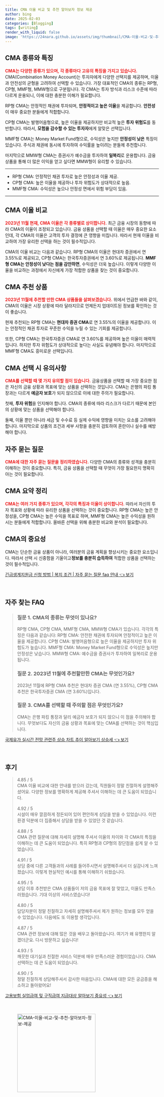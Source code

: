 ```yaml
---
title: CMA 이율 비교 및 추천 알아보자 정보 제공
author: bing
date: 2025-02-03
categories: [Blogging]
tags: [writing]
render_with_liquid: false
image: 'https://24nara.github.io/assets/img/thumbnail/CMA-이율-비교-및-추천-알아보자-정보-제공.webp'
---
```



<h2 id='CMA_종류'>CMA 종류와 특징</h2>

<p><b><span style="color: #ee2323;">CMA는 다양한 종류가 있으며, 각 종류마다 고유의 특징을 가지고 있습니다.</span></b> CMA(Combination Money Account)는 투자자에게 다양한 선택지를 제공하며, 이율과 안전성의 균형을 고려하여 선택할 수 있습니다. 가장 대표적인 CMA의 종류는 RP형, CP형, MMF형, MMW형으로 구분됩니다. 각 CMA는 투자 방식과 리스크 수준에 따라 다르게 운용되니, 이에 대한 충분한 이해가 필요합니다.</p>

<p>RP형 CMA는 안정적인 채권에 투자되며, <b>안정적이고 높은 이율</b>을 제공합니다. <b>안전성</b>이 매우 중요한 분들에게 적합합니다.</p>

<p>CP형 CMA는 발행어음형으로, 높은 이율을 제공하지만 비교적 높은 <b>투자 위험도</b>를 동반합니다. 따라서, <b>모험을 감수할 수 있는 투자자</b>에게 알맞은 선택입니다.</p>

<p>MMF형 CMA는 Money Market Fund형으로, 수익성은 높지만 <b>안정성이 낮은</b> 특징이 있습니다. 주식과 채권에 동시에 투자하여 수익률을 높이려는 분들께 추천합니다.</p>

<p>마지막으로 MMW형 CMA는 증권사가 예수금을 투자하여 <b>일복리</b>로 운용합니다. 금융 상품을 통해 더 많은 이익을 얻고 싶다면 MMW형이 유리할 수 있습니다.</p>

<hr />

<ul>
    <li>RP형 CMA: 안정적인 채권 투자로 높은 안정성과 이율 제공.</li>
    <li>CP형 CMA: 높은 이율을 제공하나 투자 위험도가 상대적으로 높음.</li>
    <li>MMF형 CMA: 수익성은 높으나 안정성 면에서 위험 부담이 있음.</li>
</ul>

<hr />

<h2 id='CMA_이율'>CMA 이율 비교</h2>

<p><b><span style="color: #ee2323;">2023년 11월 현재, CMA 이율은 각 종류별로 상이합니다.</span></b> 최근 금융 시장의 동향에 따라 CMA의 이율이 조정되고 있습니다. 금융 상품을 선택할 때 이율은 매우 중요한 요소인데, 각 CMA의 이율은 고객의 투자 결정에 큰 영향을 미칩니다. 따라서 현재 이율을 비교하여 가장 유리한 선택을 하는 것이 필수적입니다.</p>

<p>CMA의 이율 비교는 다음과 같습니다. RP형 CMA의 이율은 현대차 증권에서 연 3.55%로 제공되고, CP형 CMA는 한국투자증권에서 연 3.60%로 제공됩니다. <b>MMF형 CMA는 안정성이 낮다는 점을 감안하면</b>, 수익성은 더욱 높습니다. 이렇게 다양한 이율을 비교하는 과정에서 자신에게 가장 적합한 상품을 찾는 것이 중요합니다.</p>

<h2 id='CMA_추천상품'>CMA 추천 상품</h2>

<p><b><span style="color: #ee2323;">2023년 11월에 추천할 만한 CMA 상품들을 살펴보겠습니다.</span></b> 위에서 언급한 바와 같이, CMA의 이율은 시장 상황에 따라 달라지므로 언제든지 업데이트된 정보를 확인하는 것이 좋습니다.</p>

<p>현재 추천되는 RP형 CMA는 <b>현대차 증권 CMA</b>로 연 3.55%의 이율을 제공합니다. 이는 안정적인 채권 투자로 꾸준한 수익을 누릴 수 있는 기회를 제공합니다.</p>

<p>또한, CP형 CMA는 한국투자증권 CMA로 연 3.60%를 제공하며 높은 이율이 매력적입니다. 하지만 투자 위험도가 상대적으로 높다는 사실도 유념해야 합니다. 마지막으로 MMF형 CMA도 흥미로운 선택입니다.</p>

<h2 id='CMA_선택_주요_유의사항'>CMA 선택 시 유의사항</h2>

<p><b><span style="color: #ee2323;">CMA를 선택할 때 몇 가지 유의할 점이 있습니다.</span></b> 금융상품을 선택할 때 가장 중요한 점은 자신의 금융 상황과 목표에 맞는 상품을 선택하는 것입니다. CMA는 은행의 파킹 통장과는 다르게 <b>예금자 보호</b>가 되지 않으므로 이에 대한 주의가 필요합니다.</p>

<p>첫째, <b>투자 위험</b>을 인지해야 합니다. CMA의 종류에 따라 리스크가 다르기 때문에 본인의 상황에 맞는 상품을 선택해야 합니다.</p>

<p>둘째, 이율 뿐만 아니라 세금 및 수수료 등 실제 수익에 영향을 미치는 요소를 고려해야 합니다. 마지막으로 상품의 조건과 세부 사항을 충분히 검토하여 혼란이나 실수를 예방해야 합니다.</p>

<h2 id='주요질문'>자주 묻는 질문</h2>

<p><b><span style="color: #ee2323;">CMA에 대한 자주 묻는 질문을 정리하였습니다.</span></b> 다양한 CMA의 종류와 성격을 충분히 이해하는 것이 중요합니다. 특히, 금융 상품을 선택할 때 무엇이 가장 필요한지 명확히 아는 것이 필요합니다.</p>

<h2 id='CMA_정리'>CMA 요약 정리</h2>

<p><b><span style="color: #ee2323;">CMA는 여러 가지 종류가 있으며, 각각의 특징과 이율이 상이합니다.</span></b> 따라서 자신의 투자 목표와 상황에 따라 유리한 상품을 선택하는 것이 중요합니다. RP형 CMA는 높은 안정성을, CP형 CMA는 높은 수익을 목표로 하며, MMF형 CMA는 높은 수익성을 원하시는 분들에게 적합합니다. 올바른 선택을 위해 충분한 비교와 분석이 필요합니다.</p>

<h2 id='CMA_마무리'>CMA의 중요성</h2>

<p>CMA는 단순한 금융 상품이 아니라, 여러분의 금융 계획을 향상시키는 중요한 요소입니다. 따라서 선택 시 신중함을 기울이고<b>정보를 충분히 습득하여</b> 적합한 상품을 선택하는 것이 필수적입니다.</p>


<p><a class="click-button" title="긴급생계지원금 신청 방법 | 복지 조건 | 자주 묻는 질문 faq 안내" href="https://24nara.github.io/posts/%EA%B8%B4%EA%B8%89%EC%83%9D%EA%B3%84%EC%A7%80%EC%9B%90%EA%B8%88-%EC%8B%A0%EC%B2%AD-%EB%B0%A9%EB%B2%95-%EB%B3%B5%EC%A7%80-%EC%A1%B0%EA%B1%B4-%EC%9E%90%EC%A3%BC-%EB%AC%BB%EB%8A%94-%EC%A7%88%EB%AC%B8-faq-%EC%95%88%EB%82%B4/" rel="dofollow">긴급생계지원금 신청 방법 | 복지 조건 | 자주 묻는 질문 faq 안내 👈 보기</a></p><br>
<h2 id='자주_찾는_FAQ'>자주 찾는 FAQ</h2>
<div itemscope="" itemtype="https://schema.org/FAQPage">
<blockquote>
<div itemscope="" itemprop="mainEntity" itemtype="https://schema.org/Question">
<h3 itemprop="name">질문 1. CMA의 종류는 무엇이 있나요?</h3>
<div itemscope="" itemprop="acceptedAnswer" itemtype="https://schema.org/Answer">
<span itemprop="text">
<p>RP형 CMA, CP형 CMA, MMF형 CMA, MMW형 CMA가 있습니다. 각각의 특징은 다음과 같습니다: RP형 CMA: 안전한 채권에 투자되며 안정적이고 높은 이율을 제공합니다. CP형 CMA: 발행어음형으로 높은 이율을 제공하지만 투자 위험도가 높습니다. MMF형 CMA: Money Market Fund형으로 수익성은 높지만 안정성은 낮습니다. MMW형 CMA: 예수금을 증권사가 투자하여 일복리로 운용됩니다.</p>
</span>
</div>
</div>
<div itemscope="" itemprop="mainEntity" itemtype="https://schema.org/Question">
<h3 itemprop="name">질문 2. 2023년 11월에 추천할만한 CMA는 무엇인가요?</h3>
<div itemscope="" itemprop="acceptedAnswer" itemtype="https://schema.org/Answer">
<span itemprop="text">
<p>2023년 11월에 RP형 CMA 추천은 현대차 증권 CMA (연 3.55%), CP형 CMA 추천은 한국투자증권 CMA (연 3.60%)입니다.</p>
</span>
</div>
</div>
<div itemscope="" itemprop="mainEntity" itemtype="https://schema.org/Question">
<h3 itemprop="name">질문 3. CMA를 선택할 때 주의할 점은 무엇인가요?</h3>
<div itemscope="" itemprop="acceptedAnswer" itemtype="https://schema.org/Answer">
<span itemprop="text">
<p>CMA는 은행 파킹 통장과 달리 예금자 보호가 되지 않으니 이 점을 주의해야 합니다. 무엇보다도 자신의 금융 상황과 목표에 맞는 CMA를 선택하는 것이 핵심입니다.</p>
</span>
</div>
</div>
</blockquote>
</div>
<p><a class="click-button" title="국제유가 실시간 전망 관련주 상승 차트 추이 알아보기 상승세" href="https://24nara.github.io/posts/%EA%B5%AD%EC%A0%9C%EC%9C%A0%EA%B0%80-%EC%8B%A4%EC%8B%9C%EA%B0%84-%EC%A0%84%EB%A7%9D-%EA%B4%80%EB%A0%A8%EC%A3%BC-%EC%83%81%EC%8A%B9-%EC%B0%A8%ED%8A%B8-%EC%B6%94%EC%9D%B4-%EC%95%8C%EC%95%84%EB%B3%B4%EA%B8%B0-%EC%83%81%EC%8A%B9%EC%84%B8/" rel="dofollow">국제유가 실시간 전망 관련주 상승 차트 추이 알아보기 상승세 👈 보기</a></p><br>
<h2 id='후기'>후기</h2>
<div itemscope itemtype="https://schema.org/Product">
  <blockquote>
  <div itemprop="review" itemscope itemtype="https://schema.org/Review">
      <div itemprop="reviewRating" itemscope itemtype="https://schema.org/Rating"> <span itemprop="ratingValue">4.85</span> / <span itemprop="bestRating">5</span> </div>
      <span itemprop="reviewBody">CMA 이율 비교에 대한 안내를 받으러 갔는데, 직원들이 정말 친절하게 설명해주셨어요. 다양한 정보를 명확하게 제공해 주셔서 이해하는 데 큰 도움이 되었습니다.</span>
  </div>
  <br>
  <div itemprop="review" itemscope itemtype="https://schema.org/Review">
      <div itemprop="reviewRating" itemscope itemtype="https://schema.org/Rating"> <span itemprop="ratingValue">4.92</span> / <span itemprop="bestRating">5</span> </div>
      <span itemprop="reviewBody">시설이 매우 깔끔하게 정돈되어 있어 편안하게 상담을 받을 수 있었습니다. 이런 환경 덕분에 더 집중해서 상담을 받을 수 있었던 것 같습니다.</span>
  </div>
  <br>
  <div itemprop="review" itemscope itemtype="https://schema.org/Review">
      <div itemprop="reviewRating" itemscope itemtype="https://schema.org/Rating"> <span itemprop="ratingValue">4.88</span> / <span itemprop="bestRating">5</span> </div>
      <span itemprop="reviewBody">CMA 관련 질문에 대해 자세히 설명해 주셔서 이율의 차이와 각 CMA의 특징을 이해하는 데 큰 도움이 되었습니다. 특히 RP형과 CP형의 장단점을 쉽게 알 수 있었습니다.</span>
  </div>
  <br>
  <div itemprop="review" itemscope itemtype="https://schema.org/Review">
      <div itemprop="reviewRating" itemscope itemtype="https://schema.org/Rating"> <span itemprop="ratingValue">4.91</span> / <span itemprop="bestRating">5</span> </div>
      <span itemprop="reviewBody">상담 중에 다른 고객들과의 사례를 들어주시면서 설명해주셔서 더 실감나게 느껴졌습니다. 이렇게 현실적인 예시를 통해 이해하기 쉬웠습니다.</span>
  </div>
  <br>
  <div itemprop="review" itemscope itemtype="https://schema.org/Review">
      <div itemprop="reviewRating" itemscope itemtype="https://schema.org/Rating"> <span itemprop="ratingValue">4.95</span> / <span itemprop="bestRating">5</span> </div>
      <span itemprop="reviewBody">상담 이후 추천받은 CMA 상품들이 저의 금융 목표에 잘 맞았고, 이율도 만족스러웠습니다. 기대 이상의 서비스였습니다!</span>
  </div>
  <br>
  <div itemprop="review" itemscope itemtype="https://schema.org/Review">
      <div itemprop="reviewRating" itemscope itemtype="https://schema.org/Rating"> <span itemprop="ratingValue">4.80</span> / <span itemprop="bestRating">5</span> </div>
      <span itemprop="reviewBody">담당자분이 정말 친절하고 자세히 설명해주셔서 제가 원하는 정보를 모두 얻을 수 있었습니다. 다음에도 또 이용할 생각입니다.</span>
  </div>
  <br>
  <div itemprop="review" itemscope itemtype="https://schema.org/Review">
      <div itemprop="reviewRating" itemscope itemtype="https://schema.org/Rating"> <span itemprop="ratingValue">4.87</span> / <span itemprop="bestRating">5</span> </div>
      <span itemprop="reviewBody">CMA 관련 정보에 대해 많은 것을 배우고 돌아왔습니다. 여기가 왜 유명한지 알겠더군요. 다시 방문하고 싶습니다!</span>
  </div>
  <br>
  <div itemprop="review" itemscope itemtype="https://schema.org/Review">
      <div itemprop="reviewRating" itemscope itemtype="schema.org/Rating"> <span itemprop="ratingValue">4.93</span> / <span itemprop="bestRating">5</span> </div>
      <span itemprop="reviewBody">깨끗한 대기실과 친절한 서비스 덕분에 매우 만족스러운 경험이었습니다. CMA 선택하는 데 큰 도움이 되었습니다.</span>
  </div>
  <br>
  <div itemprop="review" itemscope itemtype="https://schema.org/Review">
      <div itemprop="reviewRating" itemscope itemtype="schema.org/Rating"> <span itemprop="ratingValue">4.90</span> / <span itemprop="bestRating">5</span> </div>
      <span itemprop="reviewBody">정말 친절하게 상담해주셔서 감사한 마음입니다. CMA에 대한 모든 궁금증을 해소하고 돌아왔어요!</span>
  </div>
  </blockquote>
</div>
<p><a class="click-button" title="고용보험 실업급여 및 구직급여 지급대상 알아보기 중요성" href="https://24nara.github.io/posts/%EA%B3%A0%EC%9A%A9%EB%B3%B4%ED%97%98-%EC%8B%A4%EC%97%85%EA%B8%89%EC%97%AC-%EB%B0%8F-%EA%B5%AC%EC%A7%81%EA%B8%89%EC%97%AC-%EC%A7%80%EA%B8%89%EB%8C%80%EC%83%81-%EC%95%8C%EC%95%84%EB%B3%B4%EA%B8%B0-%EC%A4%91%EC%9A%94%EC%84%B1/" rel="dofollow">고용보험 실업급여 및 구직급여 지급대상 알아보기 중요성 👈 보기</a></p><br>
<figure class="image"><img src="https://24nara.github.io/assets/img/thumbnail/CMA-이율-비교-및-추천-알아보자-정보-제공.webp" alt="CMA-이율-비교-및-추천-알아보자-정보-제공" width="256" height="256"></figure>